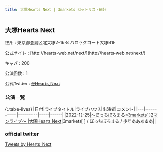 ```yaml
---
title: 大塚Hearts Next | 3markets セットリスト統計
---
```

## 大塚Hearts Next

住所
:    東京都豊島区北大塚2-16-8 バロックコート大塚B1F

公式サイト
:    [http://hearts-web.net/next/](http://hearts-web.net/next/)

キャパ
:    200

公演回数
: 1


公式Twitter
: <a href="https://twitter.com/Hearts_Next">@Hearts_Next</a>


### 公演一覧

{:.table-lives}
|日付|ライブタイトル|ライブハウス|出演者|コメント|
|---|------------|----------|-----|------|
|<span class="nowrap">2022-12-25</span>|[〜ぼっちぼろまる×3markets[ ]2マンライブ〜	](live045.html)|[大塚Hearts Next](livehouse048.html)|3markets[ ] / ぼっちぼろまる / 少年あああああ||



### official twitter

<a class="twitter-timeline" href="https://twitter.com/Hearts_Next?ref_src=twsrc%5Etfw">Tweets by Hearts_Next</a> <script async src="https://platform.twitter.com/widgets.js" charset="utf-8"></script>